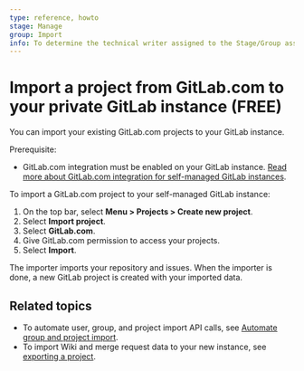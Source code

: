 ```yaml
---
type: reference, howto
stage: Manage
group: Import
info: To determine the technical writer assigned to the Stage/Group associated with this page, see https://about.gitlab.com/handbook/engineering/ux/technical-writing/#assignments
---
```


# Import a project from GitLab.com to your private GitLab instance **(FREE)**

You can import your existing GitLab.com projects to your GitLab instance.

Prerequisite:

- GitLab.com integration must be enabled on your GitLab instance.
  [Read more about GitLab.com integration for self-managed GitLab instances](../../../integration/gitlab.md).

To import a GitLab.com project to your self-managed GitLab instance:

1. On the top bar, select **Menu > Projects > Create new project**.
1. Select **Import project**.
1. Select **GitLab.com**.
1. Give GitLab.com permission to access your projects.
1. Select **Import**.

The importer imports your repository and issues.
When the importer is done, a new GitLab project is created with your imported data.

## Related topics

- To automate user, group, and project import API calls, see
  [Automate group and project import](index.md#automate-group-and-project-import).
- To import Wiki and merge request data to your new instance,
  see [exporting a project](../settings/import_export.md#export-a-project-and-its-data).
